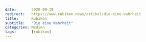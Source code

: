 ```yaml
---
date:       2020-09-19
redirect:   https://www.rubikon.news/artikel/die-eine-wahrheit
title:      Rubikon
subtitle:   "Die eine Wahrheit"
categories: Medien
tags:       [rubikon]
---
```

